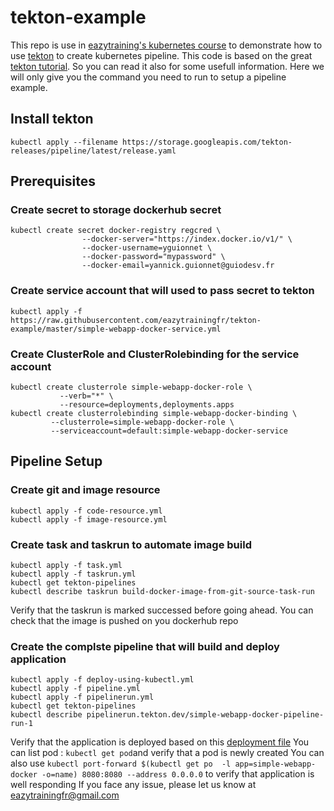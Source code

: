 # tekton-example
This repo is use in [eazytraining's kubernetes course](https://eazytraining.fr/cours/kubernetes-les-bases-pour-devops) to demonstrate how to use [tekton](https://github.com/tektoncd/pipeline) to create kubernetes pipeline.
This code is based on the great [tekton tutorial](https://github.com/tektoncd/pipeline/blob/master/docs/tutorial.md). So you can read it also for some usefull information.
Here we will only give you the command you need to run to setup a pipeline example.
## Install tekton

    kubectl apply --filename https://storage.googleapis.com/tekton-releases/pipeline/latest/release.yaml

## Prerequisites
### Create secret to storage dockerhub secret

    kubectl create secret docker-registry regcred \
                    --docker-server="https://index.docker.io/v1/" \
                    --docker-username=yguionnet \
                    --docker-password="mypassword" \
                    --docker-email=yannick.guionnet@guiodesv.fr
    
### Create service account that will used to pass secret to tekton

    kubectl apply -f https://raw.githubusercontent.com/eazytrainingfr/tekton-example/master/simple-webapp-docker-service.yml
    
### Create ClusterRole and ClusterRolebinding for the service account

    kubectl create clusterrole simple-webapp-docker-role \
               --verb="*" \
               --resource=deployments,deployments.apps
    kubectl create clusterrolebinding simple-webapp-docker-binding \
             --clusterrole=simple-webapp-docker-role \
             --serviceaccount=default:simple-webapp-docker-service

## Pipeline Setup
    
### Create git and image resource

    kubectl apply -f code-resource.yml 
    kubectl apply -f image-resource.yml

### Create task and taskrun to automate image build

    kubectl apply -f task.yml
    kubectl apply -f taskrun.yml
    kubectl get tekton-pipelines
    kubectl describe taskrun build-docker-image-from-git-source-task-run

Verify that the taskrun is marked successed before going ahead.
You can check that the image is pushed on you dockerhub repo
  
### Create the complste pipeline that will build and deploy application
    kubectl apply -f deploy-using-kubectl.yml
    kubectl apply -f pipeline.yml
    kubectl apply -f pipelinerun.yml
    kubectl get tekton-pipelines
    kubectl describe pipelinerun.tekton.dev/simple-webapp-docker-pipeline-run-1

Verify that the application is deployed based on this [deployment file](https://github.com/eazytrainingfr/simple-webapp-docker/blob/master/kubernetes/deployment.yml) 
You can list pod : `kubectl get pod`and verify that a pod is newly created
You can also use `kubectl port-forward $(kubectl get po  -l app=simple-webapp-docker -o=name) 8080:8080 --address 0.0.0.0` to verify that application is well responding
If you face any issue, please let us know at eazytrainingfr@gmail.com
